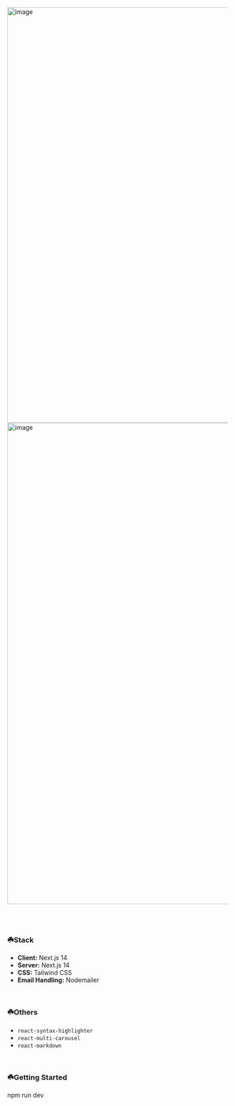 <img width="950" alt="image" src="https://github.com/user-attachments/assets/e168d0ad-f245-4595-ad97-df8e8ada2920">
<img width="1100" alt="image" src="https://github.com/user-attachments/assets/edb0f51b-d2c7-4fb3-a94c-e9a150894543">

<br/><br/>

### ☘️Stack

- **Client:** Next.js 14 <br/>
- **Server:** Next.js 14 <br/>
- **CSS:** Tailwind CSS <br/>
- **Email Handling:** Nodemailer <br/>
<br/>


### ☘️Others
- `react-syntax-highlighter`
- `react-multi-carousel`
- `react-markdown`
<br/>


### ☘️Getting Started

npm run dev
